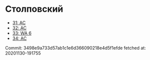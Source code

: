 # Столповский
- [31: AC](31.md)
- [32: AC](32.md)
- [33: WA 6](33.md)
- [34: AC](34.md)

Commit: 3498e9a733d57ab1c1e6d366090218e4d5f1efde
 fetched at: 20201130-191755

